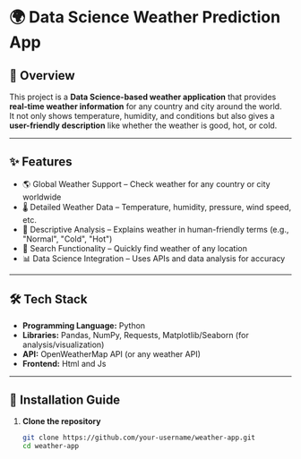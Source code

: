 # 🌍 Data Science Weather Prediction App  

## 📌 Overview  
This project is a **Data Science-based weather application** that provides **real-time weather information** for any country and city around the world.  
It not only shows temperature, humidity, and conditions but also gives a **user-friendly description** like whether the weather is good, hot, or cold.  

---

## ✨ Features  
- 🌎 Global Weather Support – Check weather for any country or city worldwide  
- 🌡️ Detailed Weather Data – Temperature, humidity, pressure, wind speed, etc.  
- 📝 Descriptive Analysis – Explains weather in human-friendly terms (e.g., "Normal", "Cold", "Hot")  
- 🔎 Search Functionality – Quickly find weather of any location  
- 📊 Data Science Integration – Uses APIs and data analysis for accuracy  

---

## 🛠️ Tech Stack  
- **Programming Language:** Python  
- **Libraries:** Pandas, NumPy, Requests, Matplotlib/Seaborn (for analysis/visualization)  
- **API:** OpenWeatherMap API (or any weather API)  
- **Frontend:** Html and Js

---

## 🚀 Installation Guide  

1. **Clone the repository**  
   ```bash
   git clone https://github.com/your-username/weather-app.git
   cd weather-app
